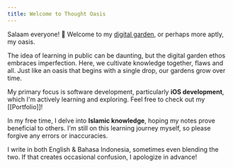 ```yaml
---
title: Welcome to Thought Oasis
---
```


Salaam everyone! 👋  Welcome to my [digital garden](https://maggieappleton.com/garden-history), or perhaps more aptly, my oasis.

The idea of learning in public can be daunting, but the digital garden ethos embraces imperfection. Here, we cultivate knowledge together, flaws and all. Just like an oasis that begins with a single drop, our gardens grow over time.

My primary focus is software development, particularly **iOS development**, which I'm actively learning and exploring. Feel free to check out my [[Portfolio]]!

In my free time, I delve into **Islamic knowledge**, hoping my notes prove beneficial to others. I'm still on this learning journey myself, so please forgive any errors or inaccuracies.

I write in both English & Bahasa Indonesia, sometimes even blending the two. If that creates occasional confusion, I apologize in advance!
